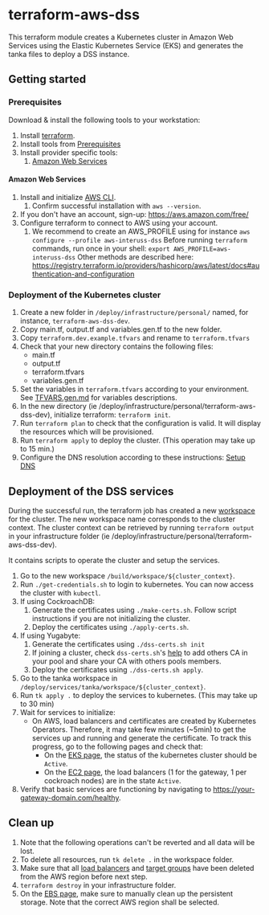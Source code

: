 # terraform-aws-dss

This terraform module creates a Kubernetes cluster in Amazon Web Services using the Elastic Kubernetes Service (EKS)
and generates the tanka files to deploy a DSS instance.


## Getting started

### Prerequisites

Download & install the following tools to your workstation:

1. Install [terraform](https://developer.hashicorp.com/terraform/downloads).
2. Install tools from [Prerequisites](../../build.md)
3. Install provider specific tools:
    1. [Amazon Web Services](./index.md#amazon-web-services)


#### Amazon Web Services

1. Install and initialize [AWS CLI](https://docs.aws.amazon.com/cli/latest/userguide/getting-started-install.html#getting-started-install-instructions).
    1. Confirm successful installation with `aws --version`.
2. If you don't have an account, sign-up: https://aws.amazon.com/free/
3. Configure terraform to connect to AWS using your account.
   1. We recommend to create an AWS_PROFILE using for instance `aws configure --profile aws-interuss-dss`
      Before running `terraform` commands, run once in your shell: `export AWS_PROFILE=aws-interuss-dss`
      Other methods are described here: https://registry.terraform.io/providers/hashicorp/aws/latest/docs#authentication-and-configuration


### Deployment of the Kubernetes cluster

1. Create a new folder in `/deploy/infrastructure/personal/` named, for instance, `terraform-aws-dss-dev`.
2. Copy main.tf, output.tf and variables.gen.tf to the new folder.
3. Copy `terraform.dev.example.tfvars` and rename to `terraform.tfvars`
4. Check that your new directory contains the following files:
   - main.tf
   - output.tf
   - terraform.tfvars
   - variables.gen.tf
5. Set the variables in `terraform.tfvars` according to your environment. See [TFVARS.gen.md](https://github.com/interuss/dss/blob/master/deploy/infrastructure/modules/terraform-aws-dss/TFVARS.gen.md) for variables descriptions.
6. In the new directory (ie /deploy/infrastructure/personal/terraform-aws-dss-dev), initialize terraform: `terraform init`.
7. Run `terraform plan` to check that the configuration is valid. It will display the resources which will be provisioned.
8. Run `terraform apply` to deploy the cluster. (This operation may take up to 15 min.)
9. Configure the DNS resolution according to these instructions: [Setup DNS](dns.md)


## Deployment of the DSS services

During the successful run, the terraform job has created a new [workspace](https://github.com/interuss/dss/tree/master/build/workspace)
for the cluster. The new workspace name corresponds to the cluster context. The cluster context
can be retrieved by running `terraform output` in your infrastructure  folder (ie /deploy/infrastructure/personal/terraform-aws-dss-dev).

It contains scripts to operate the cluster and setup the services.

1. Go to the new workspace `/build/workspace/${cluster_context}`.
2. Run `./get-credentials.sh` to login to kubernetes. You can now access the cluster with `kubectl`.
3. If using CockroachDB:
    1. Generate the certificates using `./make-certs.sh`. Follow script instructions if you are not initializing the cluster.
    1. Deploy the certificates using `./apply-certs.sh`.
4. If using Yugabyte:
    1. Generate the certificates using `./dss-certs.sh init`
    1. If joining a cluster, check `dss-certs.sh`'s [help](../../operations/certificates-management.md) to add others CA in your pool and share your CA with others pools members.
    1. Deploy the certificates using `./dss-certs.sh apply`.
5. Go to the tanka workspace in `/deploy/services/tanka/workspace/${cluster_context}`.
6. Run `tk apply .` to deploy the services to kubernetes. (This may take up to 30 min)
7. Wait for services to initialize:
    - On AWS, load balancers and certificates are created by Kubernetes Operators. Therefore, it may take few minutes (~5min) to get the services up and running and generate the certificate. To track this progress, go to the following pages and check that:
        - On the [EKS page](https://eu-west-1.console.aws.amazon.com/eks/home), the status of the kubernetes cluster should be `Active`.
        - On the [EC2 page](https://eu-west-1.console.aws.amazon.com/ec2/home#LoadBalancers:), the load balancers (1 for the gateway, 1 per cockroach nodes) are in the state `Active`.
8. Verify that basic services are functioning by navigating to https://your-gateway-domain.com/healthy.


## Clean up

1. Note that the following operations can't be reverted and all data will be lost.
2. To delete all resources, run `tk delete .` in the workspace folder.
3. Make sure that all [load balancers](https://eu-west-1.console.aws.amazon.com/ec2/home#LoadBalancers:) and [target groups](https://eu-west-1.console.aws.amazon.com/ec2/home#TargetGroups:) have been deleted from the AWS region before next step.
4. `terraform destroy` in your infrastructure folder.
5. On the [EBS page](https://eu-west-1.console.aws.amazon.com/ec2/home#Volumes:), make sure to manually clean up the persistent storage. Note that the correct AWS region shall be selected.
